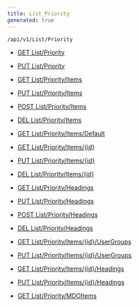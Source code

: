```yaml
---
title: List_Priority
generated: true
---
```


```http
/api/v1/List/Priority
```




* [GET List/Priority](v1PriorityList_GetListDefinition.md)

* [PUT List/Priority](v1PriorityList_SetListDefinition.md)

* [GET List/Priority/Items](v1PriorityList_GetAll.md)

* [PUT List/Priority/Items](v1PriorityList_PutAllPriority.md)

* [POST List/Priority/Items](v1PriorityList_PostPriority.md)

* [DEL List/Priority/Items](v1PriorityList_DeleteAllPriority.md)

* [GET List/Priority/Items/Default](v1PriorityList_CreateDefaultPriority.md)

* [GET List/Priority/Items/{id}](v1PriorityList_GetPriority.md)

* [PUT List/Priority/Items/{id}](v1PriorityList_PutPriority.md)

* [DEL List/Priority/Items/{id}](v1PriorityList_DeletePriority.md)

* [GET List/Priority/Headings](v1PriorityList_GetPriorityHeadings.md)

* [PUT List/Priority/Headings](v1PriorityList_PutPriorityHeadings.md)

* [POST List/Priority/Headings](v1PriorityList_PostPriorityHeading.md)

* [DEL List/Priority/Headings](v1PriorityList_DeletePriorityHeadings.md)

* [GET List/Priority/Items/{id}/UserGroups](v1PriorityList_GetPriorityUserGroupsForListItem.md)

* [PUT List/Priority/Items/{id}/UserGroups](v1PriorityList_PutPriorityUserGroupsForListItem.md)

* [GET List/Priority/Items/{id}/Headings](v1PriorityList_GetPriorityHeadingsForListItem.md)

* [PUT List/Priority/Items/{id}/Headings](v1PriorityList_PutPriorityHeadingsForListItem.md)

* [GET List/Priority/MDOItems](v1PriorityList_GetMDOList.md)